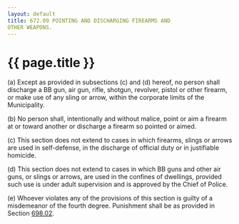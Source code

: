 ```yaml
---
layout: default 
title: 672.09 POINTING AND DISCHARGING FIREARMS AND
OTHER WEAPONS.
---
```


{{ page.title }}
================

​(a) Except as provided in subsections (c) and (d) hereof, no person
shall discharge a BB gun, air gun, rifle, shotgun, revolver, pistol or
other firearm, or make use of any sling or arrow, within the corporate
limits of the Municipality.

​(b) No person shall, intentionally and without malice, point or aim a
firearm at or toward another or discharge a firearm so pointed or aimed.

​(c) This section does not extend to cases in which firearms, slings or
arrows are used in self-defense, in the discharge of official duty or in
justifiable homicide.

​(d) This section does not extend to cases in which BB guns and other
air guns, or slings or arrows, are used in the confines of dwellings,
provided such use is under adult supervision and is approved by the
Chief of Police.

​(e) Whoever violates any of the provisions of this section is guilty of
a misdemeanor of the fourth degree. Punishment shall be as provided in
Section [698.02](38e2f631.html).
